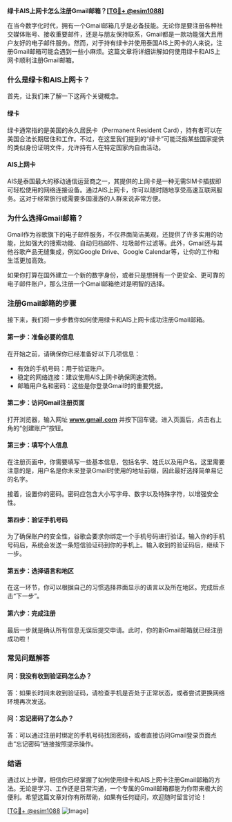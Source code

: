 **绿卡AIS上网卡怎么注册Gmail邮箱？[[TG💪+ @esim1088](https://t.me/s/esim1088)]**

在当今数字化时代，拥有一个Gmail邮箱几乎是必备技能。无论你是要注册各种社交媒体账号、接收重要邮件，还是与朋友保持联系，Gmail都是一款功能强大且用户友好的电子邮件服务。然而，对于持有绿卡并使用泰国AIS上网卡的人来说，注册Gmail邮箱可能会遇到一些小麻烦。这篇文章将详细讲解如何使用绿卡和AIS上网卡顺利注册Gmail邮箱。

### **什么是绿卡和AIS上网卡？**

首先，让我们来了解一下这两个关键概念。

#### **绿卡**
绿卡通常指的是美国的永久居民卡（Permanent Resident Card），持有者可以在美国合法长期居住和工作。不过，在这里我们提到的“绿卡”可能泛指某些国家提供的类似身份证明文件，允许持有人在特定国家内自由活动。

#### **AIS上网卡**
AIS是泰国最大的移动通信运营商之一，其提供的上网卡是一种无需SIM卡插拔即可轻松使用的网络连接设备。通过AIS上网卡，你可以随时随地享受高速互联网服务。这对于经常旅行或需要多国漫游的人群来说非常方便。

### **为什么选择Gmail邮箱？**

Gmail作为谷歌旗下的电子邮件服务，不仅界面简洁美观，还提供了许多实用的功能，比如强大的搜索功能、自动归档邮件、垃圾邮件过滤等。此外，Gmail还与其他谷歌产品无缝集成，例如Google Drive、Google Calendar等，让你的工作和生活更加高效。

如果你打算在国外建立一个新的数字身份，或者只是想拥有一个更安全、更可靠的电子邮件账户，那么注册一个Gmail邮箱绝对是明智的选择。

### **注册Gmail邮箱的步骤**

接下来，我们将一步步教你如何使用绿卡和AIS上网卡成功注册Gmail邮箱。

#### **第一步：准备必要的信息**
在开始之前，请确保你已经准备好以下几项信息：
- 有效的手机号码：用于验证账户。
- 稳定的网络连接：建议使用AIS上网卡确保网速流畅。
- 邮箱用户名和密码：这些是你登录Gmail时的重要凭据。

#### **第二步：访问Gmail注册页面**
打开浏览器，输入网址 **www.gmail.com** 并按下回车键。进入页面后，点击右上角的“创建账户”按钮。

#### **第三步：填写个人信息**
在注册页面中，你需要填写一些基本信息，包括名字、姓氏以及用户名。这里需要注意的是，用户名是你未来登录Gmail时使用的地址前缀，因此最好选择简单易记的名字。

接着，设置你的密码。密码应包含大小写字母、数字以及特殊字符，以增强安全性。

#### **第四步：验证手机号码**
为了确保账户的安全性，谷歌会要求你绑定一个手机号码进行验证。输入你的手机号码后，系统会发送一条短信验证码到你的手机上。输入收到的验证码后，继续下一步。

#### **第五步：选择语言和地区**
在这一环节，你可以根据自己的习惯选择界面显示的语言以及所在地区。完成后点击“下一步”。

#### **第六步：完成注册**
最后一步就是确认所有信息无误后提交申请。此时，你的新Gmail邮箱就已经注册成功啦！

### **常见问题解答**

#### **问：我没有收到验证码怎么办？**
答：如果长时间未收到验证码，请检查手机是否处于正常状态，或者尝试更换网络环境再次发送。

#### **问：忘记密码了怎么办？**
答：可以通过注册时绑定的手机号码找回密码，或者直接访问Gmail登录页面点击“忘记密码”链接按照提示操作。

### **结语**

通过以上步骤，相信你已经掌握了如何使用绿卡和AIS上网卡注册Gmail邮箱的方法。无论是学习、工作还是日常沟通，一个专属的Gmail邮箱都能为你带来极大的便利。希望这篇文章对你有所帮助，如果有任何疑问，欢迎随时留言讨论！

[[TG💪+ @esim1088](https://t.me/s/esim1088) ![Image](https://i.postimg.cc/4NQfJmqS/Snipaste-2025-05-13-00-14-12.png)]